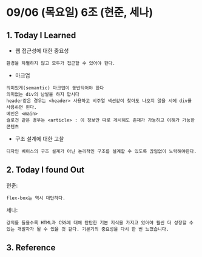 # 09/06 (목요일) 6조 (현준, 세나)

## 1. Today I Learned

- 웹 접근성에 대한 중요성
```
환경을 차별하지 않고 모두가 접근할 수 있어야 한다.
```
- 마크업
```
의미있게(semantic) 마크업이 동반되어야 한다
의미없는 div의 남발을 하지 맙시다
header같은 경우는 <header> 사용하고 비주얼 섹션같이 찾아도 나오지 않을 시에 div를 사용하면 된다.
메인은 <main>
슬로건 같은 경우는 <article> : 이 정보만 따로 게시해도 존재가 가능하고 이해가 가능한 콘텐츠 
```
- 구조 설계에 대한 고찰
```
디자인 베이스의 구조 설계가 아닌 논리적인 구조를 설계할 수 있도록 끊임없이 노력해야한다.
```

## 2. Today I found Out

현준:
```
flex-box는 역시 대단하다.
```
세나:
```
강의를 들을수록 HTML과 CSS에 대해 탄탄한 기본 지식을 가지고 있어야 훨씬 더 성장할 수 있는 개발자가 될 수 있을 것 같다. 기본기의 중요성을 다시 한 번 느꼈습니다.
```
## 3. Reference 
